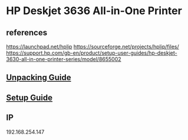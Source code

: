 # HP Deskjet 3636 All-in-One Printer

## references

https://launchpad.net/hplip
https://sourceforge.net/projects/hplip/files/
https://support.hp.com/gb-en/product/setup-user-guides/hp-deskjet-3630-all-in-one-printer-series/model/8655002

## **[Unpacking Guide](https://support.hp.com/gb-en/document/c04589450)**

## **[Setup Guide](https://h10032.www1.hp.com/ctg/Manual/c04715461.pdf)**

## IP

192.168.254.147
